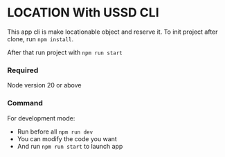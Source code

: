 # LOCATION With USSD CLI

This app cli is make locationable object and reserve it.
To init project after clone, run `npm install`.

After that run project with `npm run start`

### Required
Node version 20 or above

### Command
For development mode:
  - Run before all `npm run dev`
  - You can modify the code you want
  - And run `npm run start` to launch app

